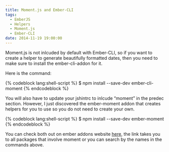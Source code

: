 ```yaml
---
title: Moment.js and Ember-CLI
tags:
  - EmberJS
  - Helpers
  - Moment.js
  - Ember-CLI
date: 2014-11-19 19:00:00
---
```


Moment.js is not inlcuded by default with Ember-CLI, so if you want to create a helper
to generate beautifully formatted dates, then you need to make sure to install the ember-cli-addon
for it.

Here is the command:

{% codeblock lang:shell-script %}
$ npm install --save-dev ember-cli-moment
{% endcodeblock %}

You will also have to update your jshintrc to inlcude “moment” in the predec section. However, I just
discovered the ember-moment addon that creates helpers for you to use so you do not need to create your own.

{% codeblock lang:shell-script %}
$ npm install --save-dev ember-moment
{% endcodeblock %}

You can check both out on ember addons website [here](http://www.emberaddons.com/#/?q=moment), the link takes you to all packages that involve moment
or you can search by the names in the commands above.